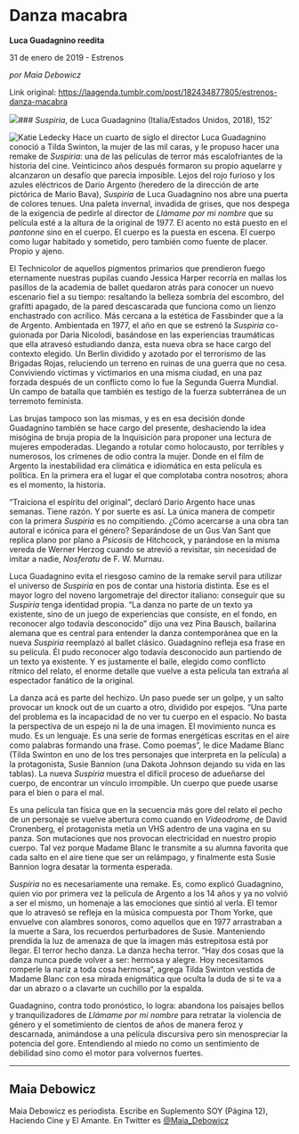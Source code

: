 # Danza macabra

**Luca Guadagnino reedita**

31 de enero de 2019 - Estrenos

_por Maia Debowicz_

Link original: https://laagenda.tumblr.com/post/182434877805/estrenos-danza-macabra

![](https://64.media.tumblr.com/182880f2cb1e96a5928d510788ebe343/e55bf6a8acb83fce-6f/s500x750/def9b269d9e5db3fe341745b6b27f35ed0637858.jpg)### *Suspiria*, de Luca Guadagnino (Italia/Estados Unidos, 2018), 152’

![Katie Ledecky](https://64.media.tumblr.com/07ab834c61b4845607510b6710cc07cd/e55bf6a8acb83fce-16/s400x600/621fe9cb6de88c3cc59cf4c87b039e707ec4a347.jpg)
Hace un cuarto de siglo el director Luca Guadagnino conoció a Tilda Swinton, la mujer de las mil caras, y le propuso hacer una remake de *Suspiria*: una de las películas de terror más escalofriantes de la historia del cine. Veinticinco años después formaron su propio aquelarre y alcanzaron un desafío que parecía imposible. Lejos del rojo furioso y los azules eléctricos de Dario Argento (heredero de la dirección de arte pictórica de Mario Bava), *Suspiria* de Luca Guadagnino nos abre una puerta de colores tenues. Una paleta invernal, invadida de grises, que nos despega de la exigencia de pedirle al director de *Llámame por mi nombre* que su película esté a la altura de la original de 1977. El acento no está puesto en el *pantonne* sino en el cuerpo. El cuerpo es la puesta en escena. El cuerpo como lugar habitado y sometido, pero también como fuente de placer. Propio y ajeno. 

El Technicolor de aquellos pigmentos primarios que prendieron fuego eternamente nuestras pupilas cuando Jessica Harper recorría en mallas los pasillos de la academia de ballet quedaron atrás para conocer un nuevo escenario fiel a su tiempo: resaltando la belleza sombría del escombro, del grafitti apagado, de la pared descascarada que funciona como un lienzo enchastrado con acrílico. Más cercana a la estética de Fassbinder que a la de Argento. Ambientada en 1977, el año en que se estrenó la *Suspiria* co-guionada por Daria Nicolodi, basándose en las experiencias traumáticas que ella atravesó estudiando danza, esta nueva obra se hace cargo del contexto elegido. Un Berlin dividido y azotado por el terrorismo de las Brigadas Rojas, reluciendo un terreno en ruinas de una guerra que no cesa. Conviviendo víctimas y victimarios en una misma ciudad, en una paz forzada después de un conflicto como lo fue la Segunda Guerra Mundial. Un campo de batalla que también es testigo de la fuerza subterránea de un terremoto feminista. 

Las brujas tampoco son las mismas, y es en esa decisión donde Guadagnino también se hace cargo del presente, deshaciendo la idea misógina de bruja propia de la Inquisición para proponer una lectura de mujeres empoderadas. Llegando a rotular como holocausto, por terribles y numerosos, los crímenes de odio contra la mujer. Donde en el film de Argento la inestabilidad era climática e idiomática en esta película es política. En la primera era el lugar el que complotaba contra nosotros; ahora es el momento, la historia. 

“Traiciona el espíritu del original”, declaró Dario Argento hace unas semanas. Tiene razón. Y por suerte es así. La única manera de competir con la primera *Suspiria* es no compitiendo. ¿Cómo acercarse a una obra tan autoral e icónica para el género? Separándose de un Gus Van Sant que replica plano por plano a *Psicosis* de Hitchcock, y parándose en la misma vereda de Werner Herzog cuando se atrevió a revisitar, sin necesidad de imitar a nadie, *Nosferatu* de F. W. Murnau. 

Luca Guadagnino evita el riesgoso camino de la remake servil para utilizar el universo de *Suspiria* en pos de contar una historia distinta. Ese es el mayor logro del noveno largometraje del director italiano: conseguir que su *Suspiria* tenga identidad propia. “La danza no parte de un texto ya existente, sino de un juego de experiencias que consiste, en el fondo, en reconocer algo todavía desconocido” dijo una vez Pina Bausch, bailarina alemana que es central para entender la danza contemporánea que en la nueva *Suspiria* reemplazó al ballet clásico. Guadagnino refleja esa frase en su película. Él pudo reconocer algo todavía desconocido aun partiendo de un texto ya existente. Y es justamente el baile, elegido como conflicto rítmico del relato, el enorme detalle que vuelve a esta película tan extraña al espectador fanático de la original. 

La danza acá es parte del hechizo. Un paso puede ser un golpe, y un salto provocar un knock out de un cuarto a otro, dividido por espejos. “Una parte del problema es la incapacidad de no ver tu cuerpo en el espacio. No basta la perspectiva de un espejo ni la de una imagen. El movimiento nunca es mudo. Es un lenguaje. Es una serie de formas energéticas escritas en el aire como palabras formando una frase. Como poemas”, le dice Madame Blanc (Tilda Swinton en uno de los tres personajes que interpreta en la película) a la protagonista, Susie Bannion (una Dakota Johnson dejando su vida en las tablas). La nueva *Suspiria* muestra el difícil proceso de adueñarse del cuerpo, de encontrar un vínculo irrompible. Un cuerpo que puede usarse para el bien o para el mal. 

Es una película tan física que en la secuencia más gore del relato el pecho de un personaje se vuelve abertura como cuando en *Videodrome*, de David Cronenberg, el protagonista metía un VHS adentro de una vagina en su panza. Son mutaciones que nos provocan electricidad en nuestro propio cuerpo. Tal vez porque Madame Blanc le transmite a su alumna favorita que cada salto en el aire tiene que ser un relámpago, y finalmente esta Susie Bannion logra desatar la tormenta esperada. 

*Suspiria* no es necesariamente una remake. Es, como explicó Guadagnino, quien vio por primera vez la película de Argento a los 14 años y ya no volvió a ser el mismo, un homenaje a las emociones que sintió al verla. El temor que lo atravesó se refleja en la música compuesta por Thom Yorke, que envuelve con alambres sonoros, como aquellos que en 1977 arrastraban a la muerte a Sara, los recuerdos perturbadores de Susie. Manteniendo prendida la luz de amenaza de que la imagen más estrepitosa está por llegar. El terror hecho danza. La danza hecha terror. “Hay dos cosas que la danza nunca puede volver a ser: hermosa y alegre. Hoy necesitamos romperle la nariz a toda cosa hermosa”, agrega Tilda Swinton vestida de Madame Blanc con esa mirada enigmática que oculta la duda de si te va a dar un abrazo o a clavarte un cuchillo por la espalda. 

Guadagnino, contra todo pronóstico, lo logra: abandona los paisajes bellos y tranquilizadores de *Llámame por mi nombre* para retratar la violencia de género y el sometimiento de cientos de años de manera feroz y descarnada, animándose a una película discursiva pero sin menospreciar la potencia del gore. Entendiendo al miedo no como un sentimiento de debilidad sino como el motor para volvernos fuertes.

  




---

 Maia Debowicz
--------------

 Maia Debowicz es periodista. Escribe en Suplemento SOY (Página 12), Haciendo Cine y El Amante. En Twitter es [@Maia\_Debowicz](https://twitter.com/Maia_Debowicz?lang=es%E2%80%9D%20%20target=) 

